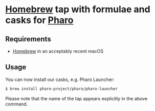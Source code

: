# [Homebrew][] tap with formulae and casks for [Pharo](https://pharo.org)

[homebrew]: https://brew.sh

## Requirements

- [Homebrew][] in an acceptably recent macOS

## Usage

You can now install our casks, e.g. Pharo Launcher:
```sh
$ brew install pharo-project/pharo/pharo-launcher
```

Please note that the name of the tap appears explicitly in the above command.
